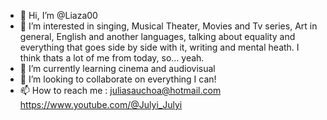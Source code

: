 - 👋 Hi, I’m @Liaza00
- 👀 I’m interested in singing, Musical Theater, Movies and Tv series, Art in general, English and another languages, talking about equality and everything that goes side by side with it, writing and mental heath. I think thats a lot of me from today, so... yeah.
- 🌱 I’m currently learning cinema and audiovisual
- 💞️ I’m looking to collaborate on everything I can!
- 📫 How to reach me : juliasauchoa@hotmail.com
https://www.youtube.com/@Julyi_Julyi
<!---
Liaza00/Liaza00 is a ✨ special ✨ repository because its `README.md` (this file) appears on your GitHub profile.
You can click the Preview link to take a look at your changes.
call me Jules, but my name is Julia, like the Beatle's song. be safe! hope ur ok<3 
from Brazil, Nordeste, Ceará🌵 for you💌